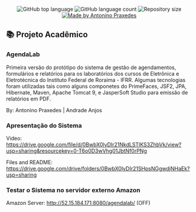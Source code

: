 <p align="center">
  <img alt="GitHub top language" src="https://img.shields.io/github/languages/top/apfjunior/agendalab">
  <img alt="GitHub language count" src="https://img.shields.io/github/languages/count/apfjunior/agendalab">
  <img alt="Repository size" src="https://img.shields.io/github/repo-size/apfjunior/agendalab">
  <a href="https://github.com/apfjunior">
    <img alt="Made by Antonino Praxedes" src="https://img.shields.io/badge/created%20by-Antonino%20Praxedes-blue">
  </a>
</p>

## :books: Projeto Acadêmico 

### AgendaLab
Primeira versão do protótipo do sistema de gestão de agendamentos, formulários e relatórios para os laboratórios dos cursos de Eletrônica e Eletrotécnica do Instituto Federal de Roraima - IFRR. Algumas tecnologias foram utilizadas tais como alguns componetes do PrimeFaces, JSF2, JPA, Hibernate, Maven, Apache Tomcat 9, e JasperSoft Studio para emissão de relatórios em PDF.

By: Antonino Praxedes | Andrade Anjos

### Apresentação do Sistema

Video: https://drive.google.com/file/d/0BwbX0lyDIr21NkdLSTlKS3ZhbVk/view?usp=sharing&resourcekey=0-T6o0D3wVhg01JbtNf0rPNg

Files and README: https://drive.google.com/drive/folders/0BwbX0lyDIr21SHpsNGgwdjNHaEk?usp=sharing

### Testar o Sistema no servidor externo Amazon

Amazon Server: http://52.15.184.171:8080/agendalab/ (OFF)
